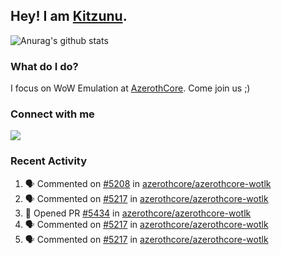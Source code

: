 ## Hey! I am [Kitzunu](https://Github.com/Kitzunu).

![Anurag's github stats](https://github-readme-stats.kitzunu.vercel.app/api?username=Kitzunu&show_icons=true)

### What do I do?

I focus on WoW Emulation at [AzerothCore](https://Github.com/AzerothCore). Come join us ;)

### Connect with me
[![](https://img.shields.io/badge/AzerothCore%20Discord-Connect%20with%20me!-green)](https://discord.com/invite/gkt4y2x)

### Recent Activity

<!--START_SECTION:activity-->
1. 🗣 Commented on [#5208](https://github.com/azerothcore/azerothcore-wotlk/issues/5208) in [azerothcore/azerothcore-wotlk](https://github.com/azerothcore/azerothcore-wotlk)
2. 🗣 Commented on [#5217](https://github.com/azerothcore/azerothcore-wotlk/issues/5217) in [azerothcore/azerothcore-wotlk](https://github.com/azerothcore/azerothcore-wotlk)
3. 💪 Opened PR [#5434](https://github.com/azerothcore/azerothcore-wotlk/pull/5434) in [azerothcore/azerothcore-wotlk](https://github.com/azerothcore/azerothcore-wotlk)
4. 🗣 Commented on [#5217](https://github.com/azerothcore/azerothcore-wotlk/issues/5217) in [azerothcore/azerothcore-wotlk](https://github.com/azerothcore/azerothcore-wotlk)
5. 🗣 Commented on [#5217](https://github.com/azerothcore/azerothcore-wotlk/issues/5217) in [azerothcore/azerothcore-wotlk](https://github.com/azerothcore/azerothcore-wotlk)
<!--END_SECTION:activity-->
